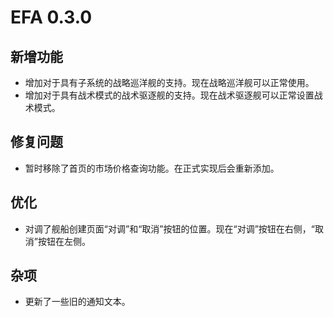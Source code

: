 # EFA 0.3.0

## 新增功能

- 增加对于具有子系统的战略巡洋舰的支持。现在战略巡洋舰可以正常使用。
- 增加对于具有战术模式的战术驱逐舰的支持。现在战术驱逐舰可以正常设置战术模式。

## 修复问题

- 暂时移除了首页的市场价格查询功能。在正式实现后会重新添加。

## 优化

- 对调了舰船创建页面“对调”和“取消”按钮的位置。现在“对调”按钮在右侧，“取消”按钮在左侧。

## 杂项

- 更新了一些旧的通知文本。
